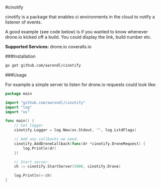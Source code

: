 #cinotify

cinotify is a package that enables ci environments in the cloud to notify
a listener of events.

A good example (see code below) is if you wanted to know whenever drone.io
kicked off a build. You could display the link, build number etc.

__Supported Services:__ drone.io coveralls.io

###Installation

```bash
go get github.com/aarondl/cinotify
```

###Usage

For example a simple server to listen for drone.io requests could look like:

```go
package main

import "github.com/aarondl/cinotify"
import "log"
import "os"

func main() {
	// Set logger
	cinotify.Logger = log.New(os.Stdout, "", log.LstdFlags)

	// Add any callbacks we need.
	cinotify.AddDroneCallback(func(dr *cinotify.DroneRequest) {
		log.Println(dr)
	})

	// Start server.
	ch := cinotify.StartServer(5000, cinotify.Drone)

	log.Println(<-ch)
}
```

